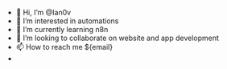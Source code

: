 - 👋 Hi, I’m @Ian0v
- 👀 I’m interested in automations
- 🌱 I’m currently learning n8n
- 💞️ I’m looking to collaborate on website and app development 
- 📫 How to reach me ${email}
- 

<!---
Ian0v/Ian0v is a ✨ special ✨ repository because its `README.md` (this file) appears on your GitHub profile.
You can click the Preview link to take a look at your changes.
--->

